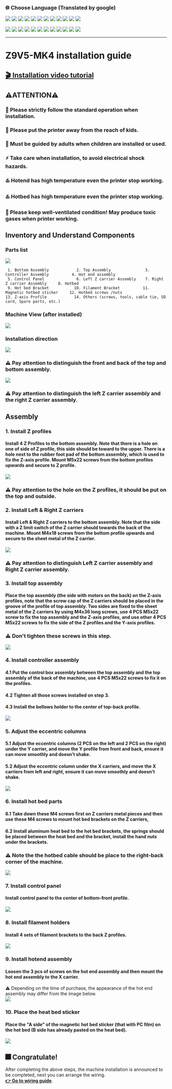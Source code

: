 ### :globe_with_meridians: Choose Language (Translated by google)
[![](../../../lanpic/ES.png)](https://github-com.translate.goog/ZONESTAR3D/Z9/tree/main/Z9V5/Z9V5-MK4/1.Installation_and_User_Guide/Installation.md?_x_tr_sl=en&_x_tr_tl=es)
[![](../../../lanpic/PT.png)](https://github-com.translate.goog/ZONESTAR3D/Z9/tree/main/Z9V5/Z9V5-MK4/1.Installation_and_User_Guide/Installation.md?_x_tr_sl=en&_x_tr_tl=pt)
[![](../../../lanpic/FR.png)](https://github-com.translate.goog/ZONESTAR3D/Z9/tree/main/Z9V5/Z9V5-MK4/1.Installation_and_User_Guide/Installation.md?_x_tr_sl=en&_x_tr_tl=fr)
[![](../../../lanpic/DE.png)](https://github-com.translate.goog/ZONESTAR3D/Z9/tree/main/Z9V5/Z9V5-MK4/1.Installation_and_User_Guide/Installation.md?_x_tr_sl=en&_x_tr_tl=de)
[![](../../../lanpic/IT.png)](https://github-com.translate.goog/ZONESTAR3D/Z9/tree/main/Z9V5/Z9V5-MK4/1.Installation_and_User_Guide/Installation.md?_x_tr_sl=en&_x_tr_tl=it)
[![](../../../lanpic/SW.png)](https://github-com.translate.goog/ZONESTAR3D/Z9/tree/main/Z9V5/Z9V5-MK4/1.Installation_and_User_Guide/Installation.md?_x_tr_sl=en&_x_tr_tl=sv)
[![](../../../lanpic/PL.png)](https://github-com.translate.goog/ZONESTAR3D/Z9/tree/main/Z9V5/Z9V5-MK4/1.Installation_and_User_Guide/Installation.md?_x_tr_sl=en&_x_tr_tl=pl)
[![](../../../lanpic/DK.png)](https://github-com.translate.goog/ZONESTAR3D/Z9/tree/main/Z9V5/Z9V5-MK4/1.Installation_and_User_Guide/Installation.md?_x_tr_sl=en&_x_tr_tl=da)
[![](../../../lanpic/CZ.png)](https://github-com.translate.goog/ZONESTAR3D/Z9/tree/main/Z9V5/Z9V5-MK4/1.Installation_and_User_Guide/Installation.md?_x_tr_sl=en&_x_tr_tl=cs)
[![](../../../lanpic/HR.png)](https://github-com.translate.goog/ZONESTAR3D/Z9/tree/main/Z9V5/Z9V5-MK4/1.Installation_and_User_Guide/Installation.md?_x_tr_sl=en&_x_tr_tl=hr)
[![](../../../lanpic/RO.png)](https://github-com.translate.goog/ZONESTAR3D/Z9/tree/main/Z9V5/Z9V5-MK4/1.Installation_and_User_Guide/Installation.md?_x_tr_sl=en&_x_tr_tl=ro)
[![](../../../lanpic/SK.png)](https://github-com.translate.goog/ZONESTAR3D/Z9/tree/main/Z9V5/Z9V5-MK4/1.Installation_and_User_Guide/Installation.md?_x_tr_sl=en&_x_tr_tl=sk)

[![](../../../lanpic/RU.png)](https://github-com.translate.goog/ZONESTAR3D/Z9/tree/main/Z9V5/Z9V5-MK4/1.Installation_and_User_Guide/Installation.md?_x_tr_sl=en&_x_tr_tl=ru)
[![](../../../lanpic/JP.png)](https://github-com.translate.goog/ZONESTAR3D/Z9/tree/main/Z9V5/Z9V5-MK4/1.Installation_and_User_Guide/Installation.md?_x_tr_sl=en&_x_tr_tl=ja)
[![](../../../lanpic/KR.png)](https://github-com.translate.goog/ZONESTAR3D/Z9/tree/main/Z9V5/Z9V5-MK4/1.Installation_and_User_Guide/Installation.md?_x_tr_sl=en&_x_tr_tl=ko)
[![](../../../lanpic/ID.png)](https://github-com.translate.goog/ZONESTAR3D/Z9/tree/main/Z9V5/Z9V5-MK4/1.Installation_and_User_Guide/Installation.md?_x_tr_sl=en&_x_tr_tl=id)
[![](../../../lanpic/TH.png)](https://github-com.translate.goog/ZONESTAR3D/Z9/tree/main/Z9V5/Z9V5-MK4/1.Installation_and_User_Guide/Installation.md?_x_tr_sl=en&_x_tr_tl=th)
[![](../../../lanpic/VN.png)](https://github-com.translate.goog/ZONESTAR3D/Z9/tree/main/Z9V5/Z9V5-MK4/1.Installation_and_User_Guide/Installation.md?_x_tr_sl=en&_x_tr_tl=vi)
[![](../../../lanpic/IL.png)](https://github-com.translate.goog/ZONESTAR3D/Z9/tree/main/Z9V5/Z9V5-MK4/1.Installation_and_User_Guide/Installation.md?_x_tr_sl=en&_x_tr_tl=iw)
[![](../../../lanpic/SA.png)](https://github-com.translate.goog/ZONESTAR3D/Z9/tree/main/Z9V5/Z9V5-MK4/1.Installation_and_User_Guide/Installation.md?_x_tr_sl=en&_x_tr_tl=ar)
[![](../../../lanpic/TR.png)](https://github-com.translate.goog/ZONESTAR3D/Z9/tree/main/Z9V5/Z9V5-MK4/1.Installation_and_User_Guide/Installation.md?_x_tr_sl=en&_x_tr_tl=tr)
[![](../../../lanpic/GR.png)](https://github-com.translate.goog/ZONESTAR3D/Z9/tree/main/Z9V5/Z9V5-MK4/1.Installation_and_User_Guide/Installation.md?_x_tr_sl=en&_x_tr_tl=el)
[![](../../../lanpic/BR.png)](https://github-com.translate.goog/ZONESTAR3D/Z9/tree/main/Z9V5/Z9V5-MK4/1.Installation_and_User_Guide/Installation.md?_x_tr_sl=en&_x_tr_tl=pt)
[![](../../../lanpic/CN.png)](https://github-com.translate.goog/ZONESTAR3D/Z9/tree/main/Z9V5/Z9V5-MK4/1.Installation_and_User_Guide/Installation.md?_x_tr_sl=en&_x_tr_tl=zh-CN)

-----
# Z9V5-MK4 installation guide
## [:clapper: Installation video tutorial](https://youtu.be/Xa3Q1m6HbDI)
## :warning:ATTENTION:warning: 
### :beginner: Please strictly follow the standard operation when installation.
### :children_crossing: Please put the printer away from the reach of kids.
### :underage: Must be guided by adults when children are installed or used.
### :zap: Take care when installation, to avoid electrical shock hazards.
### :hotsprings: Hotend has high temperature even the printer stop working.
### :hotsprings: Hotbed has high temperature even the printer stop working.
### :smoking: Please keep well-ventilated condition! May produce toxic gases when printer working.

## Inventory and Understand Components
### Parts list
![](./Installation/1.jpg)    
>
     1. Bottom Assembly            2. Top Assembly               3. Controller Assembly          4. Hot end assembly          
     5. Control Panel              6. Left Z carrier Assembly    7. Right Z carrier Assembly     8. Hotbed                       
     9. Hot bed Bracket           10. Filament Bracket          11. Magnetic hotbed sticker     12. Hotbed screws /nuts       
    13. Z-axis Profile            14. Others (screws, tools, cable tie, SD card, Spare parts, etc.)


### Machine View (after installed)
![](./Installation/2.jpg)
### Installation direction
![](./Installation/3.jpg)     
### :warning: Pay attention to distinguish the front and back of the top and bottom assembly.     
![](./Installation/4.jpg)    
### :warning: Pay attention to distinguish the left Z carrier assembly and the right Z carrier assembly.   
## Assembly
### 1. Install Z profiles
#### Install 4 Z Profiles to the bottom assembly. Note that there is a hole on one of side of Z profile, this side should be toward to the upper. There is a hole next to the rubber foot pad of the bottom assembly, which is used to fix the Z-axis profile. Mount M5x22 screws from the bottom profiles upwards and secure to Z profile.
![](./Installation/11.jpg)          
### :warning: Pay attention to the hole on the Z profiles, it should be put on the top and outside.     
### 2. Install Left & Right Z carriers 
#### Install Left & Right Z carriers to the bottom assembly. Note that the side with a Z limit switch of the Z carrier should towards the back of the machine. Mount M4x18 screws from the bottom profile upwards and secure to the sheet metal of the Z carrier.
![](./Installation/12.jpg)       
### :warning: Pay attention to distinguish Left Z carrier assembly and Right Z carrier assembly.
### 3. Install top assembly
#### Place the top assembly (the side with motors on the back) on the Z-axis profiles, note that the screw cap of the Z carriers should be placed in the groove of the profile of top assembly. Two sides are fixed to the sheet metal of the Z carriers by using M4x36 long screws, use 4 PCS M5x22 screw to fix the top assembly and the Z-axis profiles, and use other 4 PCS M5x22 screws to fix the side of the Z profiles and the Y-axis profiles.
### :warning: Don't tighten these screws in this step.    
![](./Installation/13.jpg)       
### 4. Install controller assembly
#### 4.1 Put the control box assembly between the top assembly and the top assembly of the back of the machine, use 4 PCS M5x22 screws to fix it on the profiles.
#### 4.2 Tighten all those screws installed on step 3.  
#### 4.3 Install the bellows holder to the center of top-back profile.     
![](./Installation/14.jpg)   
### 5. Adjust the eccentric columns
#### 5.1 Adjust the eccentric columns (2 PCS on the left and 2 PCS on the right) under the Y carrier, and move the Y profile from front and back, ensure it can move smoothly and doesn’t shake.    
#### 5.2 Adjust the eccentric column under the X carriers, and move the X carriers from left and right, ensure it can move smoothly and doesn’t shake.    
![](./Installation/15.jpg)   
### 6. Install hot bed parts
#### 6.1 Take down these M4 screws first on Z carriers metal pieces and then use these M4 screws to mount hot bed brackets on the Z carriers, 
#### 6.2 Install aluminum heat bed to the hot bed brackets, the springs should be placed between the heat bed and the bracket, install the hand nuts under the brackets.
### :warning: Note the the hotbed cable should be place to the right-back corner of the machine.  
![](./Installation/16.jpg)  
### 7. Install control panel
#### Install control panel to the center of bottom-front profile.
![](./Installation/17.jpg)  
### 8. Install filament holders
#### Install 4 sets of filament brackets to the back Z profiles.
![](./Installation/18.jpg)  
### 9. Install hotend assembly
#### Loosen the 3 pcs of screws on the hot end assembly and then mount the hot end assembly to the X carrier.
:warning: Depending on the time of purchase, the appearance of the hot end assembly may differ from the image below.     
![](./Installation/19.jpg)  
### 10. Place the heat bed sticker
#### Place the "A side" of the magnetic hot bed sticker (that with PC film) on the hot bed (B side has already pasted on the heat bed).
![](./Installation/20.jpg)  

## :fireworks: Congratulate! 
After completing the above steps, the machine installation is announced to be completed, next you can arrange the wiring.      
[**:point_right: Go to wiring guide**](https://github.com/ZONESTAR3D/Z9/blob/main/Z9V5/Z9V5-MK4/1.Installation_and_User_Guide/Wiring.md).









